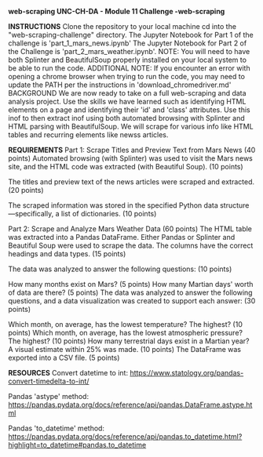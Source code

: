 **web-scraping
UNC-CH-DA - Module 11 Challenge -web-scraping**

**INSTRUCTIONS**
Clone the repository to your local machine
cd into the "web-scraping-challenge" directory.
The Jupyter Notebook for Part 1 of the challenge is 'part_1_mars_news.ipynb'
The Jupyter Notebook for Part 2 of the Challenge is 'part_2_mars_weather.ipynb'.
NOTE: You will need to have both Splinter and BeautifulSoup properly installed on your local system to be able to run the code.
ADDITIONAL NOTE: If you encounter an error with opening a chrome browser when trying to run the code, you may need to update the PATH per the instructions in 'download_chromedriver.md'
BACKGROUND
We are now ready to take on a full web-scraping and data analysis project. Use the skills we have learned such as identifying HTML elements on a page and identifying their 'id' and 'class' attributes. Use this inof to then extract inof using both automated browsing with Splinter and HTML parsing with BeautifulSoup. We will scrape for various info like HTML tables and recurring elements like newss articles.

**REQUIREMENTS**
Part 1: Scrape Titles and Preview Text from Mars News (40 points)
Automated browsing (with Splinter) was used to visit the Mars news site, and the HTML code was extracted (with Beautiful Soup). (10 points)

The titles and preview text of the news articles were scraped and extracted. (20 points)

The scraped information was stored in the specified Python data structure—specifically, a list of dictionaries. (10 points)

Part 2: Scrape and Analyze Mars Weather Data (60 points)
The HTML table was extracted into a Pandas DataFrame. Either Pandas or Splinter and Beautiful Soup were used to scrape the data. The columns have the correct headings and data types. (15 points)

The data was analyzed to answer the following questions: (10 points)

How many months exist on Mars? (5 points)
How many Martian days' worth of data are there? (5 points)
The data was analyzed to answer the following questions, and a data visualization was created to support each answer: (30 points)

Which month, on average, has the lowest temperature? The highest? (10 points)
Which month, on average, has the lowest atmospheric pressure? The highest? (10 points)
How many terrestrial days exist in a Martian year? A visual estimate within 25% was made. (10 points)
The DataFrame was exported into a CSV file. (5 points)

**RESOURCES**
Convert datetime to int: https://www.statology.org/pandas-convert-timedelta-to-int/

Pandas 'astype' method: https://pandas.pydata.org/docs/reference/api/pandas.DataFrame.astype.html

Pandas 'to_datetime' method: https://pandas.pydata.org/docs/reference/api/pandas.to_datetime.html?highlight=to_datetime#pandas.to_datetime
